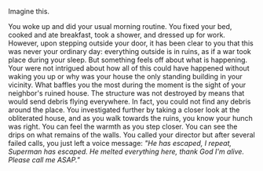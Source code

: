 Imagine this.

You woke up and did your usual morning routine. You fixed your bed, cooked and ate breakfast, took a shower, and dressed up for work. However, upon stepping outside your door, it has been clear to you that this was never your ordinary day: everything outside is in ruins, as if a war took place during your sleep. But something feels off about what is happening. Your were not intrigued about how all of this could have happened without waking you up or why was your house the only standing building in your vicinity. What baffles you the most during the moment is the sight of your neighbor's ruined house. The structure was not destroyed by means that would send debris flying everywhere. In fact, you could not find any debris around the place. You investigated further by taking a closer look at the obliterated house, and as you walk towards the ruins, you know your hunch was right. You can feel the warmth as you step closer. You can see the drips on what remains of the walls. You called your director but after several failed calls, you just left a voice message: _"He has escaped, I repeat, Superman has escaped. He melted everything here, thank God I'm alive. Please call me ASAP."_
